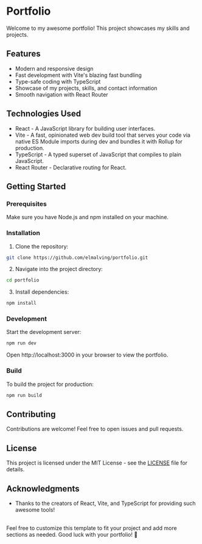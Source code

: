 # Portfolio

Welcome to my awesome portfolio! This project showcases my skills and projects.

## Features

-   Modern and responsive design
-   Fast development with Vite's blazing fast bundling
-   Type-safe coding with TypeScript
-   Showcase of my projects, skills, and contact information
-   Smooth navigation with React Router

## Technologies Used

-   React - A JavaScript library for building user interfaces.
-   Vite - A fast, opinionated web dev build tool that serves your code via native ES Module imports during dev and bundles it with Rollup for production.
-   TypeScript - A typed superset of JavaScript that compiles to plain JavaScript.
-   React Router - Declarative routing for React.

## Getting Started

### Prerequisites

Make sure you have Node.js and npm installed on your machine.

### Installation

1. Clone the repository:

```bash
git clone https://github.com/elmalving/portfolio.git
```

2. Navigate into the project directory:

```bash
cd portfolio
```

3. Install dependencies:

```bash
npm install
```

### Development

Start the development server:

```bash
npm run dev
```

Open http://localhost:3000 in your browser to view the portfolio.

### Build

To build the project for production:

```bash
npm run build
```

## Contributing

Contributions are welcome! Feel free to open issues and pull requests.

## License

This project is licensed under the MIT License - see the [LICENSE](https://github.com/elmalving/portfolio/blob/main/README.md) file for details.

## Acknowledgments

-   Thanks to the creators of React, Vite, and TypeScript for providing such awesome tools!

<br>Feel free to customize this template to fit your project and add more sections as needed. Good luck with your portfolio! 🚀

